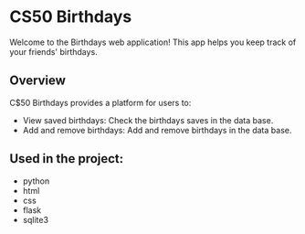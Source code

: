 # CS50 Birthdays
Welcome to the Birthdays web application! This app helps you keep track of your friends' birthdays.

## Overview
C$50 Birthdays provides a platform for users to:

- View saved birthdays: Check the birthdays saves in the data base.
- Add and remove birthdays: Add and remove birthdays in the data base.

## Used in the project: 
- python
- html
- css
- flask
- sqlite3
